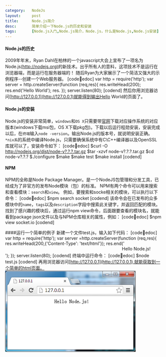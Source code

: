 ```yaml
---
category:   NodeJs
layout:     post
title:      Node.js简介
desc:       简单介绍一下Node.js的历史和安装
tags:       [Node.js入门,Node.js简介，Node.js，什么是Node.js,Node.js安装]
---
```

#### Node.js的历史
2009年年末，Ryan Dahl在柏林的一个javascript大会上宣布了一项名为Node.js[(http://nodejs.org)](http://nodejs.org)的新技术。出乎所有人的意料，这项技术不是运行在浏览器端，而是运行在服务器端的！
  随后Ryan为大家展示了一个简洁又强大的示例程序--创建一个Web服务器。
[code:shell:edoc]
var http = require('http');
var server = http.createServer(function (req,res){
	res.writeHead(200);
	res.end('Hello World');
	res.
});
server.listen(80);
[codend]
然后你用浏览器访问[http://127.0.0.1](http://127.0.0.1)就能得到输出Hello World的页面了。

#### Node.js的安装
Node.js的安装非常简单，`windows`和`OS X`只需要带[官网](http://nodejs.org)下载对应操作系统的对应版本\(windows下载msi包，OS X下载pkg包\)。下载以后运行程勋安装，安装完成以后，在`终端`输入`node -version`。输出Node.js的版本号，就说明安装正确。
`*nix系`的系统中编译Node.js，只需要确保系统中有C\C++编译器以及OpenSSL库就可以了，安装命令如下：
[code:shell:edoc]
$curl -O http://nodejs.org/dist/node-v?.?.?.tar.gz
$tar -xzvf node-v?.?.?.tar.gz
$cd node-v?.?.?
$./configure
$make
$make test
$make install
[codend]
#### NPM
NPM的全称是Node Package Manager。是一个NodeJS包管理和分发工具，已经成为了非官方的发布Node模块（包）的标准。
NPM有两个命令可以用来搜索和查看模块：`search`和`view`。
例如，要搜索和socke相关的模块，可以执行以下命令：
[code:shell:edoc]
$npm search socket
[codend]
该命令会在已发布的众多模块中的`name`，`tags`以及`description`字段中搜索此关键字，并返回匹配的模块。
找到了感兴趣的模块后，通过运行npm view命令，后面跟要查看的模块名，就能看到package json文件以及与NPM仓库相关的属性，例如：
[code:shell:edoc]
$npm view socket.io
[codend]

####运行一个简单的例子
新建一个文件test.js，输入如下代码：
[code:shell:edoc]
var http = require('http');
var server =http.createServer(function (req,res){
	res.writeHead(200,{'Content-Type': 'text/html'});
	res.end('<marquee>Hello Node.js!</marquee>');
});
server.listen(80);
[codend]
终端中运行命令：
[code:shell:edoc]
$node test.js
[codend]
再用浏览器访问[http://127.0.0.1](http://127.0.0.1),就能获取到一个简单的html页面。          
![01](/static/upload/img/01.jpg)